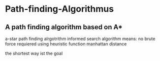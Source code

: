 # Path-finding-Algorithmus
## A path finding algorithm based on A* 

a-star path finding alrgotrithm
informed search algorithm means: no brute force requiered 
using heuristic function
manhattan distance

the shortest way ist the goal 

